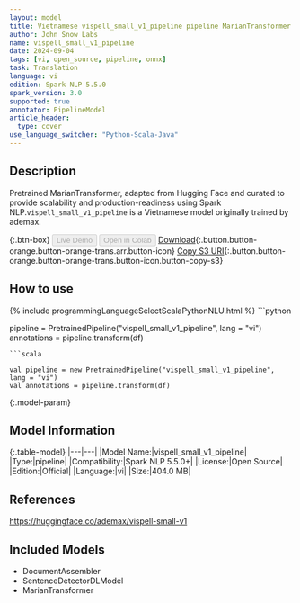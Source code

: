 ```yaml
---
layout: model
title: Vietnamese vispell_small_v1_pipeline pipeline MarianTransformer from ademax
author: John Snow Labs
name: vispell_small_v1_pipeline
date: 2024-09-04
tags: [vi, open_source, pipeline, onnx]
task: Translation
language: vi
edition: Spark NLP 5.5.0
spark_version: 3.0
supported: true
annotator: PipelineModel
article_header:
  type: cover
use_language_switcher: "Python-Scala-Java"
---
```


## Description

Pretrained MarianTransformer, adapted from Hugging Face and curated to provide scalability and production-readiness using Spark NLP.`vispell_small_v1_pipeline` is a Vietnamese model originally trained by ademax.

{:.btn-box}
<button class="button button-orange" disabled>Live Demo</button>
<button class="button button-orange" disabled>Open in Colab</button>
[Download](https://s3.amazonaws.com/auxdata.johnsnowlabs.com/public/models/vispell_small_v1_pipeline_vi_5.5.0_3.0_1725493763780.zip){:.button.button-orange.button-orange-trans.arr.button-icon}
[Copy S3 URI](s3://auxdata.johnsnowlabs.com/public/models/vispell_small_v1_pipeline_vi_5.5.0_3.0_1725493763780.zip){:.button.button-orange.button-orange-trans.button-icon.button-copy-s3}

## How to use



<div class="tabs-box" markdown="1">
{% include programmingLanguageSelectScalaPythonNLU.html %}
```python

pipeline = PretrainedPipeline("vispell_small_v1_pipeline", lang = "vi")
annotations =  pipeline.transform(df)   

```
```scala

val pipeline = new PretrainedPipeline("vispell_small_v1_pipeline", lang = "vi")
val annotations = pipeline.transform(df)

```
</div>

{:.model-param}
## Model Information

{:.table-model}
|---|---|
|Model Name:|vispell_small_v1_pipeline|
|Type:|pipeline|
|Compatibility:|Spark NLP 5.5.0+|
|License:|Open Source|
|Edition:|Official|
|Language:|vi|
|Size:|404.0 MB|

## References

https://huggingface.co/ademax/vispell-small-v1

## Included Models

- DocumentAssembler
- SentenceDetectorDLModel
- MarianTransformer